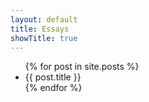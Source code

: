 ```yaml
---
layout: default
title: Essays
showTitle: true
---
```




<ul>
  {% for post in site.posts %}
    <li>
      <a  style="text-decoration: none;" href="{{ post.url }}">{{ post.title }}</a>
    </li>
  {% endfor %}
</ul>

